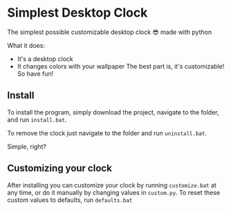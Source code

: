 # Simplest Desktop Clock

The simplest possible customizable desktop clock 😎 made with python

What it does:
- It's a desktop clock
- It changes colors with your wallpaper
The best part is, it's customizable! So have fun!

## Install
To install the program, simply download the project, navigate to the folder, and run `install.bat`.

To remove the clock just navigate to the folder and run `uninstall.bat`.

Simple, right?

## Customizing your clock
After installing you can customize your clock by running `customize.bat` at any time, or do it manually by changing values in `custom.py`. To reset these custom values to defaults, run `defaults.bat`

